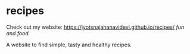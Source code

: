 # recipes
Check out my website:
https://jyotsnajahanavidevi.github.io/recipes/
*fun and food*

A website to find simple, tasty and healthy recipes.
